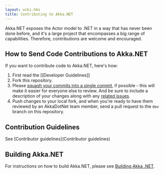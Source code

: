```yaml
---
layout: wiki.hbs
title: Contributing to Akka.NET
---
```

Akka.NET exposes the Actor model to .NET in a way that has never been done before, and it's a large project that encompasses a big range of capabilities. Therefore, contributions are welcome and encouraged.

## How to Send Code Contributions to Akka.NET
If you want to contribute code to Akka.NET, here's how:

1. First read the [[Developer Guidelines]]
1. Fork this repository.
1. Please [squash your commits into a single commit](http://gitready.com/advanced/2009/02/10/squashing-commits-with-rebase.html), if possible - this will make it easier for everyone else to review. And be sure to include a description of your changes along with any [related issues](https://github.com/akkadotnet/akka.net/issues).
1. Push changes to your local fork, and when you're ready to have them reviewed by an AkkaDotNet team member, send a pull request to the `dev` branch on this repository.


## Contribution Guidelines

See [Contributor guidelines](Contributor guidelines)

## Building Akka.NET
For instructions on how to build Akka.NET, please see [Building Akka .NET](https://github.com/akkadotnet/akka.net/wiki/Building-and-Distributing-Akka.NET).